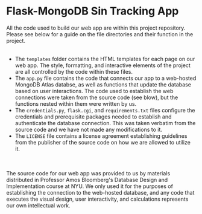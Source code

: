 # Flask-MongoDB Sin Tracking App

All the code used to build our web app are within this project repository. Please see below for a guide on the file directories and their function in the project.
<br>
<br>
- The ```templates``` folder contains the HTML templates for each page on our web app. The style, formatting, and interactive elements of the project are all controlled by the code within these files.
- The ```app.py``` file contains the code that connects our app to a web-hosted MongoDB Atlas databse, as well as functions that update the database based on user interactions. The code used to establish the web connections were taken from the source code (see blow), but the functions nested within them were written by us.
- The ```credentials.py```, ```flask.cgi```, and ```requirements.txt``` files configure the credentials and prerequisite packages needed to establish and authenticate the database connection. This was taken verbatim from the source code and we have not made any modifications to it.
- The ```LICENSE``` file contains a license agreement establishing guidelines from the publisher of the source code on how we are allowed to utilize it.
<br>
<br>
The source code for our web app was provided to us by materials distributed in Professor Amos Bloomberg's Database Design and Implementation course at NYU. We only used it for the purposes of establishing the connection to the web-hosted database, and any code that executes the visual design, user interactivity, and calculations represents our own intellectual work.